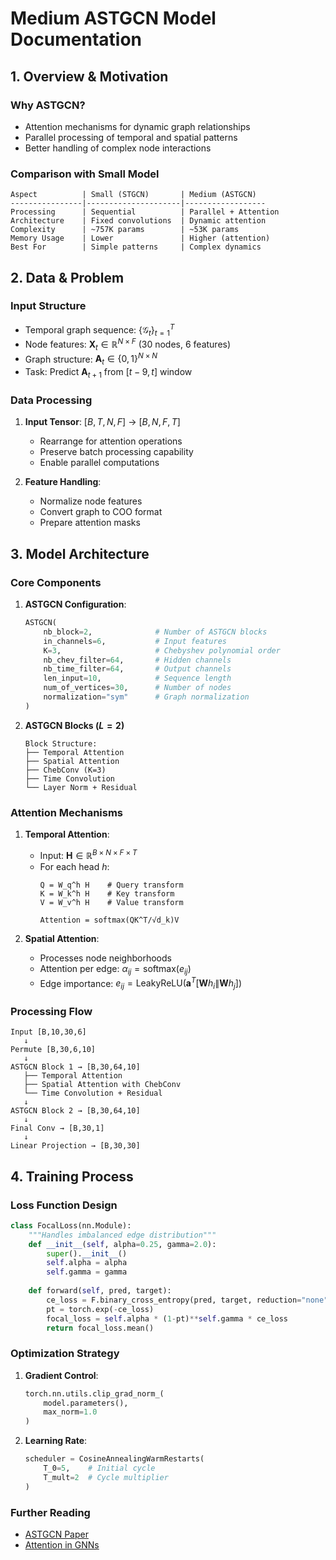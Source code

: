 # Medium ASTGCN Model Documentation

## 1. Overview & Motivation

### Why ASTGCN?
- Attention mechanisms for dynamic graph relationships
- Parallel processing of temporal and spatial patterns
- Better handling of complex node interactions

### Comparison with Small Model

```
Aspect          | Small (STGCN)       | Medium (ASTGCN)
----------------|---------------------|------------------
Processing      | Sequential          | Parallel + Attention
Architecture    | Fixed convolutions  | Dynamic attention
Complexity      | ~757K params        | ~53K params
Memory Usage    | Lower               | Higher (attention)
Best For        | Simple patterns     | Complex dynamics
```

## 2. Data & Problem

### Input Structure
- Temporal graph sequence: $\{\mathcal{G}_t\}_{t=1}^T$
- Node features: $\mathbf{X}_t \in \mathbb{R}^{N \times F}$ (30 nodes, 6 features)
- Graph structure: $\mathbf{A}_t \in \{0,1\}^{N \times N}$
- Task: Predict $\mathbf{A}_{t+1}$ from $[t-9, t]$ window

### Data Processing
1. **Input Tensor**: $[B, T, N, F]$ → $[B, N, F, T]$
   - Rearrange for attention operations
   - Preserve batch processing capability
   - Enable parallel computations

2. **Feature Handling**:
   - Normalize node features
   - Convert graph to COO format
   - Prepare attention masks

## 3. Model Architecture

### Core Components
1. **ASTGCN Configuration**:
    ```python
    ASTGCN(
        nb_block=2,              # Number of ASTGCN blocks
        in_channels=6,           # Input features
        K=3,                     # Chebyshev polynomial order
        nb_chev_filter=64,       # Hidden channels
        nb_time_filter=64,       # Output channels
        len_input=10,            # Sequence length
        num_of_vertices=30,      # Number of nodes
        normalization="sym"      # Graph normalization
    )
    ```

2. **ASTGCN Blocks $(L=2)$**
   ```
   Block Structure:
   ├── Temporal Attention
   ├── Spatial Attention
   ├── ChebConv (K=3)
   ├── Time Convolution
   └── Layer Norm + Residual
   ```

### Attention Mechanisms

1. **Temporal Attention**:
   - Input: $\mathbf{H} \in \mathbb{R}^{B \times N \times F \times T}$
   - For each head $h$:
     ```
     Q = W_q^h H    # Query transform
     K = W_k^h H    # Key transform
     V = W_v^h H    # Value transform
     
     Attention = softmax(QK^T/√d_k)V
     ```

2. **Spatial Attention**:
   - Processes node neighborhoods
   - Attention per edge: $\alpha_{ij} = \text{softmax}(e_{ij})$
   - Edge importance: $e_{ij} = \text{LeakyReLU}(\mathbf{a}^T[\mathbf{W}h_i \| \mathbf{W}h_j])$

### Processing Flow
```
Input [B,10,30,6]
   ↓
Permute [B,30,6,10]
   ↓
ASTGCN Block 1 → [B,30,64,10]
   ├── Temporal Attention
   ├── Spatial Attention with ChebConv
   └── Time Convolution + Residual
   ↓
ASTGCN Block 2 → [B,30,64,10]
   ↓
Final Conv → [B,30,1]
   ↓
Linear Projection → [B,30,30]
```

## 4. Training Process

### Loss Function Design
```python
class FocalLoss(nn.Module):
    """Handles imbalanced edge distribution"""
    def __init__(self, alpha=0.25, gamma=2.0):
        super().__init__()
        self.alpha = alpha
        self.gamma = gamma
        
    def forward(self, pred, target):
        ce_loss = F.binary_cross_entropy(pred, target, reduction="none")
        pt = torch.exp(-ce_loss)
        focal_loss = self.alpha * (1-pt)**self.gamma * ce_loss
        return focal_loss.mean()
```

### Optimization Strategy
1. **Gradient Control**:
   ```python
   torch.nn.utils.clip_grad_norm_(
       model.parameters(), 
       max_norm=1.0
   )
   ```

2. **Learning Rate**:
   ```python
   scheduler = CosineAnnealingWarmRestarts(
       T_0=5,    # Initial cycle
       T_mult=2  # Cycle multiplier
   )
   ```

### Further Reading
- [ASTGCN Paper](https://ojs.aaai.org/index.php/AAAI/article/view/3881)
- [Attention in GNNs](https://arxiv.org/abs/2009.14794)

